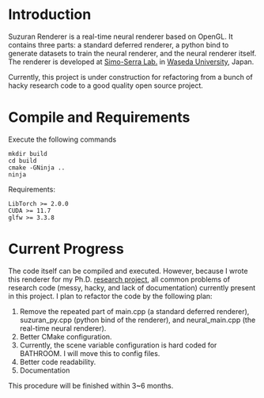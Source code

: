 # Introduction 
Suzuran Renderer is a real-time neural renderer based on OpenGL. It contains three parts: a standard deferred renderer, a python bind to generate datasets to train the neural renderer, and the neural renderer itself. The renderer is developed at [Simo-Serra Lab.](https://esslab.jp/en/) in [Waseda University](https://www.waseda.jp/top/en/), Japan.

Currently, this project is under construction for refactoring from a bunch of hacky research code to a good quality open source project.

# Compile and Requirements

Execute the following commands

```
mkdir build
cd build
cmake -GNinja ..
ninja
```

Requirements:

```
LibTorch >= 2.0.0
CUDA >= 11.7
glfw >= 3.3.8
```

# Current Progress
The code itself can be compiled and executed. However, because I wrote this renderer for my Ph.D. [research project](https://github.com/ziyangz5/NeuralBakingTransparency), 
all common problems of research code (messy, hacky, and lack of documentation) currently present in this project. I plan to refactor the code by the following plan:
1. Remove the repeated part of main.cpp (a standard deferred renderer), suzuran_py.cpp (python bind of the renderer), and neural_main.cpp (the real-time neural renderer).
2. Better CMake configuration.
3. Currently, the scene variable configuration is hard coded for BATHROOM. I will move this to config files.
4. Better code readability.
5. Documentation

This procedure will be finished within 3~6 months.
